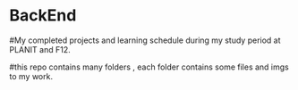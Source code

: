# BackEnd
#My completed projects and learning schedule during my study period at PLANIT and F12.


#this repo contains many folders , each folder contains some files and imgs to my work.
